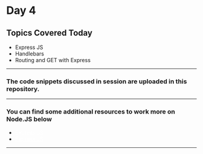 # Day 4

## Topics Covered Today

* Express JS
* Handlebars
* Routing and GET with Express
<hr>

### The code snippets discussed in session are uploaded in this repository.

<hr>

### **You can find some additional resources to work more on Node.JS below**

  * <a style="color: #FFFFFF; outline:none" href="https://www.tutorialspoint.com/nodejs/nodejs_express_framework.htm/">Express JS</a>
  * <a style="color: #FFFFFF; outline:none" href="https://developer.mozilla.org/en-US/docs/Learn/Server-side/Express_Nodejs/Introduction">Express JS</a>

<hr>
